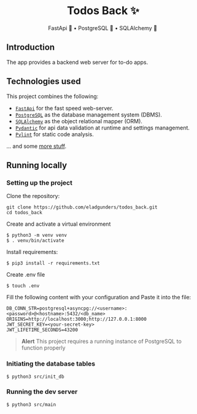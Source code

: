 <div align="center">
  <h1>Todos Back ✨</h1>
  <p>FastApi 🚀 • PostgreSQL 🐘 • SQLAlchemy 💠  </p>
</div>

## Introduction

The app provides a backend web server for to-do apps.


## Technologies used

This project combines the following:

- [`FastApi`](https://fastapi.tiangolo.com/) for the fast speed web-server.
- [`PostgreSQL`](https://www.postgresql.org/) as the database management system (DBMS).
- [`SQLAlchemy`](https://www.sqlalchemy.org/) as the object relational mapper (ORM).
- [`Pydantic`](https://docs.pydantic.dev/) for api data validation at runtime and settings management.
- [`Pylint`](https://readthedocs.org/projects/pylint/) for static code analysis.

... and some [more stuff](./requirements.txt).


## Running locally

### Setting up the project

Clone the repository:

    git clone https://github.com/eladgunders/todos_back.git
    cd todos_back

Create and activate a virtual environment

    $ python3 -m venv venv
    $ . venv/bin/activate

Install requirements:

    $ pip3 install -r requirements.txt

Create .env file

    $ touch .env

Fill the following content with your configuration and Paste it into the file:
```dotenv
DB_CONN_STR=postgresql+asyncpg://<username>:<password>@<hostname>:5432/<db_name>
ORIGINS=http://localhost:3000;http://127.0.0.1:8000
JWT_SECRET_KEY=<your-secret-key>
JWT_LIFETIME_SECONDS=43200
```

> **Alert**
> This project requires a running instance of PostgreSQL to function properly

### Initiating the database tables
    $ python3 src/init_db

### Running the dev server
    $ python3 src/main